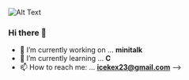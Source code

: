 ![Alt Text](https://i.pinimg.com/originals/d2/d4/04/d2d4040732b28543deaaec67098acdc0.gif)

### Hi there 👋

- 🔭 I’m currently working on ... **minitalk**
- 🌱 I’m currently learning ... **C**
- 📫 How to reach me: ... **icekex23@gmail.com**
-->
